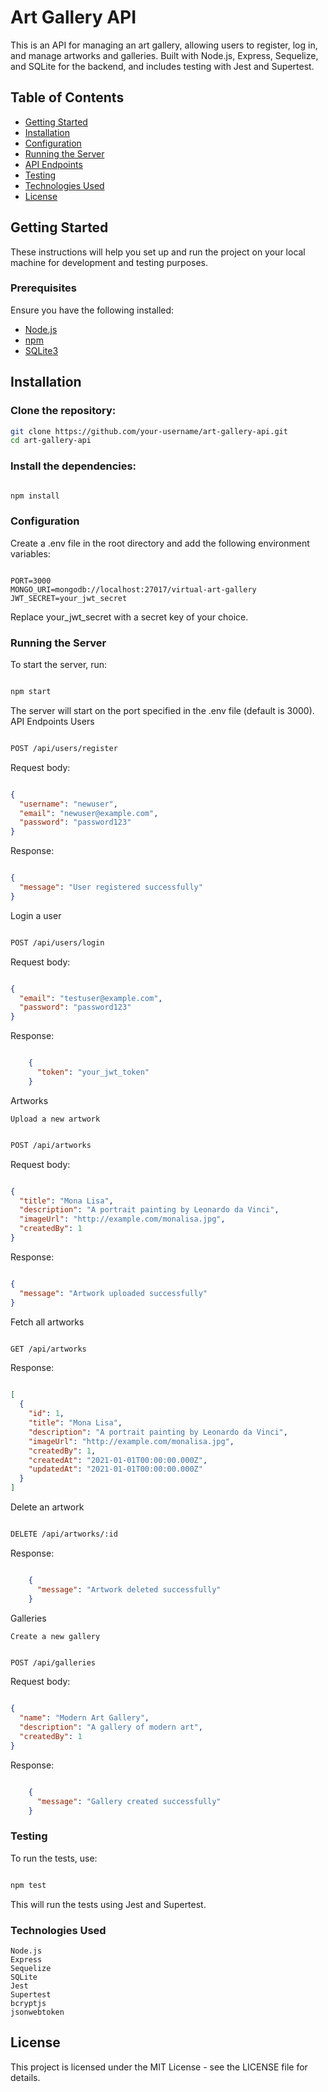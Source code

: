 # Art Gallery API

This is an API for managing an art gallery, allowing users to register, log in, and manage artworks and galleries. Built with Node.js, Express, Sequelize, and SQLite for the backend, and includes testing with Jest and Supertest.

## Table of Contents

- [Getting Started](#getting-started)
- [Installation](#installation)
- [Configuration](#configuration)
- [Running the Server](#running-the-server)
- [API Endpoints](#api-endpoints)
- [Testing](#testing)
- [Technologies Used](#technologies-used)
- [License](#license)

## Getting Started

These instructions will help you set up and run the project on your local machine for development and testing purposes.

### Prerequisites

Ensure you have the following installed:

- [Node.js](https://nodejs.org/)
- [npm](https://www.npmjs.com/)
- [SQLite3](https://www.sqlite.org/)

## Installation

### Clone the repository:

```bash
git clone https://github.com/your-username/art-gallery-api.git
cd art-gallery-api
```

###  Install the dependencies:

```bash

npm install
```
### Configuration

Create a .env file in the root directory and add the following environment variables:

```env

PORT=3000
MONGO_URI=mongodb://localhost:27017/virtual-art-gallery
JWT_SECRET=your_jwt_secret
```

Replace your_jwt_secret with a secret key of your choice.

### Running the Server

To start the server, run:

```bash

npm start
```

The server will start on the port specified in the .env file (default is 3000).
API Endpoints
Users

```bash

POST /api/users/register
```

Request body:

```json

{
  "username": "newuser",
  "email": "newuser@example.com",
  "password": "password123"
}
```

Response:

```json

{
  "message": "User registered successfully"
}
```

Login a user

```bash

POST /api/users/login
```

Request body:

```json

{
  "email": "testuser@example.com",
  "password": "password123"
}
```

Response:

```json

    {
      "token": "your_jwt_token"
    }
```
Artworks

    Upload a new artwork

```bash

POST /api/artworks
```
Request body:

```json

{
  "title": "Mona Lisa",
  "description": "A portrait painting by Leonardo da Vinci",
  "imageUrl": "http://example.com/monalisa.jpg",
  "createdBy": 1
}
```
Response:

```json

{
  "message": "Artwork uploaded successfully"
}
```
Fetch all artworks

```bash

GET /api/artworks
```
Response:

```json

[
  {
    "id": 1,
    "title": "Mona Lisa",
    "description": "A portrait painting by Leonardo da Vinci",
    "imageUrl": "http://example.com/monalisa.jpg",
    "createdBy": 1,
    "createdAt": "2021-01-01T00:00:00.000Z",
    "updatedAt": "2021-01-01T00:00:00.000Z"
  }
]
```
Delete an artwork

```bash

DELETE /api/artworks/:id
```
Response:

```json

    {
      "message": "Artwork deleted successfully"
    }
```
Galleries

    Create a new gallery

```bash

POST /api/galleries
```
Request body:

```json

{
  "name": "Modern Art Gallery",
  "description": "A gallery of modern art",
  "createdBy": 1
}
```
Response:

```json

    {
      "message": "Gallery created successfully"
    }
```
### Testing

To run the tests, use:

```bash

npm test
```
This will run the tests using Jest and Supertest.

### Technologies Used

    Node.js
    Express
    Sequelize
    SQLite
    Jest
    Supertest
    bcryptjs
    jsonwebtoken

## License

This project is licensed under the MIT License - see the LICENSE file for details.

